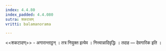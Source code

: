 ```yaml
---
index: 4.4.80
index_padded: 4.4.080
sutra: शकटादण्
vritti: balamanorama

---
```

<<शकटादण्>> - अगारान्ताट्ठन् । तत्र नियुक्त इत्येव । नित्त्वान्नादिवृद्धिः । तदाह — देवगारिक इति । 